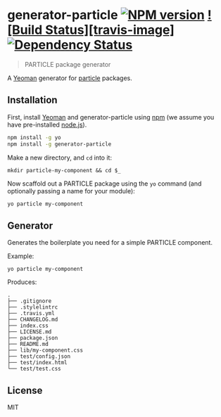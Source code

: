 # generator-particle [![NPM version][npm-image]][npm-url] [![Build Status][travis-image]][travis-url] [![Dependency Status][daviddm-image]][daviddm-url]
> PARTICLE package generator

A [Yeoman](http://yeoman.io/) generator for
[particle](https://github.com/particlecss/particle) packages.

## Installation

First, install [Yeoman](http://yeoman.io) and generator-particle using [npm](https://www.npmjs.com/) (we assume you have pre-installed [node.js](https://nodejs.org/)).

```bash
npm install -g yo
npm install -g generator-particle
```

Make a new directory, and `cd` into it:

```
mkdir particle-my-component && cd $_
```

Now scaffold out a PARTICLE package using the `yo` command (and optionally passing
a name for your module):

```bash
yo particle my-component
```

## Generator

Generates the boilerplate you need for a simple PARTICLE component.

Example:

```
yo particle my-component
```

Produces:

```
.
├── .gitignore
├── .stylelintrc
├── .travis.yml
├── CHANGELOG.md
├── index.css
├── LICENSE.md
├── package.json
├── README.md
├── lib/my-component.css
├── test/config.json
├── test/index.html
└── test/test.css
```

## License

MIT


[npm-image]: https://badge.fury.io/js/generator-particle.svg
[npm-url]: https://npmjs.org/package/generator-particle
<!-- [travis-image]: https://travis-ci.org/particlecss/generator-particle.svg?branch=master -->
[travis-url]: https://travis-ci.org/particlecss/generator-particle
[daviddm-image]: https://david-dm.org/particlecss/generator-particle.svg?theme=shields.io
[daviddm-url]: https://david-dm.org/particlecss/generator-particle
